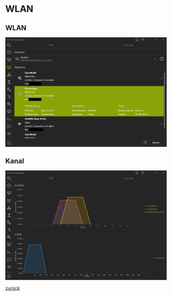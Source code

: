 # WLAN

## WLAN

![WiFi](../../_images/WiFi.png)

## Kanal
![WiFi_Channel](../../_images/WiFi_Channel.png)

[zurück](../README.md)
